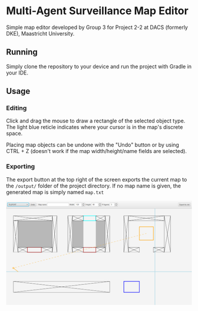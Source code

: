 # Multi-Agent Surveillance Map Editor

Simple map editor developed by Group 3 for Project 2-2 at DACS (formerly DKE), Maastricht University.

## Running
Simply clone the repository to your device and run the project with Gradle in your IDE.

## Usage
### Editing
Click and drag the mouse to draw a rectangle of the selected object type. The light blue reticle indicates where your cursor is in the map's discrete space.

Placing map objects can be undone with the "Undo" button or by using CTRL + Z (doesn't work if the map width/height/name fields are selected).

### Exporting
The export button at the top right of the screen exports the current map to the `/output/` folder of the project directory. If no map name is given, the generated map is simply named `map.txt`

<p style="center">
    <img src=".assets/map_editor_0.png"></img>
</p>
